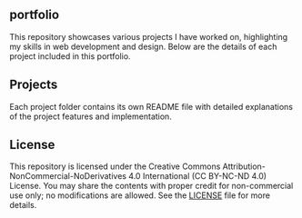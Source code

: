 ## portfolio
This repository showcases various projects I have worked on, highlighting my skills in web development and design. Below are the details of each project included in this portfolio.

## Projects
Each project folder contains its own README file with detailed explanations of the project features and implementation.

## License
This repository is licensed under the Creative Commons Attribution-NonCommercial-NoDerivatives 4.0 International (CC BY-NC-ND 4.0) License. You may share the contents with proper credit for non-commercial use only; no modifications are allowed. See the [LICENSE](LICENSE)  file for more details.
